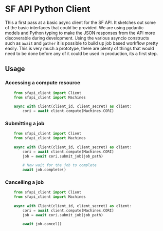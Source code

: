 # SF API Python Client

This a first pass at a basic async client for the SF API. It sketches out some of the basic interfaces that could be provided. We are using pydantic models and Python typing to make the JSON responses from the API more discoverable during development. Using the various asyncio constructs such as `await` and `gather` it is possible to build up job based workflow pretty easily. This is very much a prototype, there are plenty of things that would need to be done before any of it could be used in production, its a first step. 

## Usage

### Accessing a compute resource

```python
    from sfapi_client import Client
    from sfapi_client import Machines
    
    async with Client(client_id, client_secret) as client:
        cori = await client.compute(Machines.CORI)

```

### Submitting a job


```python
    from sfapi_client import Client
    from sfapi_client import Machines
    
    async with Client(client_id, client_secret) as client:
        cori = await client.compute(Machines.CORI)
        job = await cori.submit_job(job_path)
        
        # Now wait for the job to complete
        await job.complete()
```

### Cancelling a job


```python
    from sfapi_client import Client
    from sfapi_client import Machines
    
    async with Client(client_id, client_secret) as client:
        cori = await client.compute(Machines.CORI)
        job = await cori.submit_job(job_path)

        await job.cancel()
```
